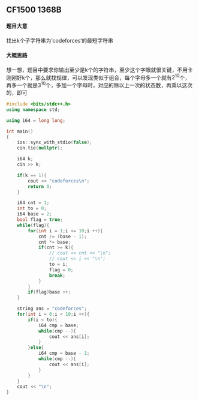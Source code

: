 ## CF1500 1368B

#### 题目大意

找出k个子字符串为’codeforces‘的最短字符串

#### 大概思路

想一想，题目中要求你输出至少是k个的字符串，至少这个字眼就很关键，不用卡刚刚好k个，那么就找规律，可以发现类似于组合，每个字母多一个就有$2^{10}$个，再多一个就是$3^{10}$个，多加一个字母时，对应的除以上一次的状态数，再乘以这次的，即可



```C++
#include <bits/stdc++.h>
using namespace std;

using i64 = long long;

int main()
{
	ios::sync_with_stdio(false);
	cin.tie(nullptr);

	i64 k;
	cin >> k;

	if(k == 1){
		cout << "codeforces\n";
		return 0;
	}

	i64 cnt = 1;
	int to = 0;
	i64 base = 2;
	bool flag = true;
	while(flag){
		for(int i = 1;i <= 10;i ++){
			cnt /= (base - 1);
			cnt *= base;
			if(cnt >= k){
				// cout << cnt << "\n";
				// cout << i << "\n";
				to = i;
				flag = 0;
				break;
			}
		}
		if(flag)base ++;
	}

	string ans = "codeforces";
	for(int i = 0;i < 10;i ++){
		if(i < to){
			i64 cmp = base;
			while(cmp --){
				cout << ans[i];
			}
		}else{
			i64 cmp = base - 1;
			while(cmp --){
				cout << ans[i];
			}
		}
	}
	cout << "\n";
}
```

